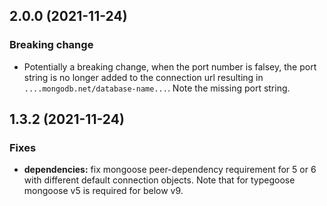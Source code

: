 ## 2.0.0 (2021-11-24)

### Breaking change
* Potentially a breaking change, when the port number is falsey, the port string is no longer added to the connection url resulting in `....mongodb.net/database-name...`. Note the missing port string. 


## 1.3.2 (2021-11-24)

### Fixes
* **dependencies:** fix mongoose peer-dependency requirement for 5 or 6 with different default connection objects. Note that for typegoose mongoose v5 is required for below v9.
